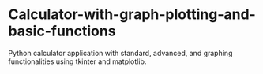 # Calculator-with-graph-plotting-and-basic-functions
Python calculator application with standard, advanced, and graphing functionalities using tkinter and matplotlib.
